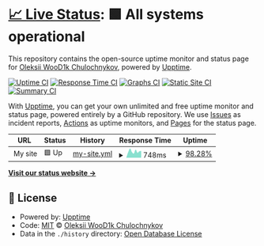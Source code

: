 # [📈 Live Status](https://WooD1k.github.io/hassio-upptime): <!--live status--> **🟩 All systems operational**

This repository contains the open-source uptime monitor and status page for [Oleksii WooD1k Chulochnykov](https://www.linkedin.com/in/alexeychulochnikov/), powered by [Upptime](https://github.com/upptime/upptime).

[![Uptime CI](https://github.com/WooD1k/hassio-upptime/workflows/Uptime%20CI/badge.svg)](https://github.com/WooD1k/hassio-upptime/actions?query=workflow%3A%22Uptime+CI%22)
[![Response Time CI](https://github.com/WooD1k/hassio-upptime/workflows/Response%20Time%20CI/badge.svg)](https://github.com/WooD1k/hassio-upptime/actions?query=workflow%3A%22Response+Time+CI%22)
[![Graphs CI](https://github.com/WooD1k/hassio-upptime/workflows/Graphs%20CI/badge.svg)](https://github.com/WooD1k/hassio-upptime/actions?query=workflow%3A%22Graphs+CI%22)
[![Static Site CI](https://github.com/WooD1k/hassio-upptime/workflows/Static%20Site%20CI/badge.svg)](https://github.com/WooD1k/hassio-upptime/actions?query=workflow%3A%22Static+Site+CI%22)
[![Summary CI](https://github.com/WooD1k/hassio-upptime/workflows/Summary%20CI/badge.svg)](https://github.com/WooD1k/hassio-upptime/actions?query=workflow%3A%22Summary+CI%22)

With [Upptime](https://upptime.js.org), you can get your own unlimited and free uptime monitor and status page, powered entirely by a GitHub repository. We use [Issues](https://github.com/WooD1k/hassio-upptime/issues) as incident reports, [Actions](https://github.com/WooD1k/hassio-upptime/actions) as uptime monitors, and [Pages](https://WooD1k.github.io/hassio-upptime) for the status page.

<!--start: status pages-->
<!-- This summary is generated by Upptime (https://github.com/upptime/upptime) -->
<!-- Do not edit this manually, your changes will be overwritten -->
<!-- prettier-ignore -->
| URL | Status | History | Response Time | Uptime |
| --- | ------ | ------- | ------------- | ------ |
| <img alt="" src="https://icons.duckduckgo.com/ip3/null.ico" height="13"> My site | 🟩 Up | [my-site.yml](https://github.com/WooD1k/hassio-upptime/commits/HEAD/history/my-site.yml) | <details><summary><img alt="Response time graph" src="./graphs/my-site/response-time-week.png" height="20"> 748ms</summary><br><a href="https://WooD1k.github.io/hassio-upptime/history/my-site"><img alt="Response time 746" src="https://img.shields.io/endpoint?url=https%3A%2F%2Fraw.githubusercontent.com%2FWooD1k%2Fhassio-upptime%2FHEAD%2Fapi%2Fmy-site%2Fresponse-time.json"></a><br><a href="https://WooD1k.github.io/hassio-upptime/history/my-site"><img alt="24-hour response time 811" src="https://img.shields.io/endpoint?url=https%3A%2F%2Fraw.githubusercontent.com%2FWooD1k%2Fhassio-upptime%2FHEAD%2Fapi%2Fmy-site%2Fresponse-time-day.json"></a><br><a href="https://WooD1k.github.io/hassio-upptime/history/my-site"><img alt="7-day response time 748" src="https://img.shields.io/endpoint?url=https%3A%2F%2Fraw.githubusercontent.com%2FWooD1k%2Fhassio-upptime%2FHEAD%2Fapi%2Fmy-site%2Fresponse-time-week.json"></a><br><a href="https://WooD1k.github.io/hassio-upptime/history/my-site"><img alt="30-day response time 700" src="https://img.shields.io/endpoint?url=https%3A%2F%2Fraw.githubusercontent.com%2FWooD1k%2Fhassio-upptime%2FHEAD%2Fapi%2Fmy-site%2Fresponse-time-month.json"></a><br><a href="https://WooD1k.github.io/hassio-upptime/history/my-site"><img alt="1-year response time 749" src="https://img.shields.io/endpoint?url=https%3A%2F%2Fraw.githubusercontent.com%2FWooD1k%2Fhassio-upptime%2FHEAD%2Fapi%2Fmy-site%2Fresponse-time-year.json"></a></details> | <details><summary><a href="https://WooD1k.github.io/hassio-upptime/history/my-site">98.28%</a></summary><a href="https://WooD1k.github.io/hassio-upptime/history/my-site"><img alt="All-time uptime 97.89%" src="https://img.shields.io/endpoint?url=https%3A%2F%2Fraw.githubusercontent.com%2FWooD1k%2Fhassio-upptime%2FHEAD%2Fapi%2Fmy-site%2Fuptime.json"></a><br><a href="https://WooD1k.github.io/hassio-upptime/history/my-site"><img alt="24-hour uptime 100.00%" src="https://img.shields.io/endpoint?url=https%3A%2F%2Fraw.githubusercontent.com%2FWooD1k%2Fhassio-upptime%2FHEAD%2Fapi%2Fmy-site%2Fuptime-day.json"></a><br><a href="https://WooD1k.github.io/hassio-upptime/history/my-site"><img alt="7-day uptime 98.28%" src="https://img.shields.io/endpoint?url=https%3A%2F%2Fraw.githubusercontent.com%2FWooD1k%2Fhassio-upptime%2FHEAD%2Fapi%2Fmy-site%2Fuptime-week.json"></a><br><a href="https://WooD1k.github.io/hassio-upptime/history/my-site"><img alt="30-day uptime 91.86%" src="https://img.shields.io/endpoint?url=https%3A%2F%2Fraw.githubusercontent.com%2FWooD1k%2Fhassio-upptime%2FHEAD%2Fapi%2Fmy-site%2Fuptime-month.json"></a><br><a href="https://WooD1k.github.io/hassio-upptime/history/my-site"><img alt="1-year uptime 96.35%" src="https://img.shields.io/endpoint?url=https%3A%2F%2Fraw.githubusercontent.com%2FWooD1k%2Fhassio-upptime%2FHEAD%2Fapi%2Fmy-site%2Fuptime-year.json"></a></details>

<!--end: status pages-->

[**Visit our status website →**](https://WooD1k.github.io/hassio-upptime)

## 📄 License

- Powered by: [Upptime](https://github.com/upptime/upptime)
- Code: [MIT](./LICENSE) © [Oleksii WooD1k Chulochnykov](https://www.linkedin.com/in/alexeychulochnikov/)
- Data in the `./history` directory: [Open Database License](https://opendatacommons.org/licenses/odbl/1-0/)
